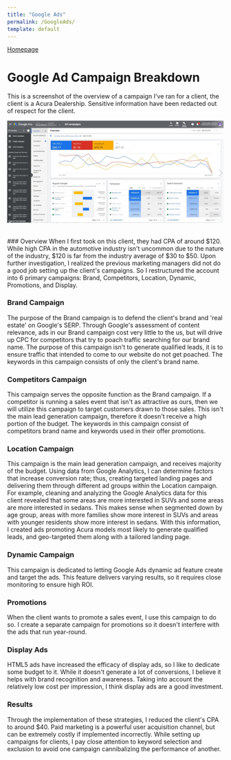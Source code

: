 ```yaml
---
title: "Google Ads"
permalink: /GoogleAds/
template: default
---
```

[Homepage](https://brandenmoo.github.io/)

# Google Ad Campaign Breakdown
This is a screenshot of the overview of a campaign I've ran for a client, the client is a Acura Dealership. Sensitive information have been redacted out of respect for the client. <br>

![Image1](images/GoogleAdsCampaign/campaigns.PNG)


<br>
### Overview
When I first took on this client, they had CPA of around $120. While high CPA in the automotive industry isn't uncommon due to the nature of the industry, $120 is far from the industry average of $30 to $50. Upon further investigation, I realized the previous marketing managers did not do a good job setting up the client's campaigns. So I restructured the account into 6 primary campaigns: Brand, Competitors, Location, Dynamic, Promotions, and Display. 

### Brand Campaign
The purpose of the Brand campaign is to defend the client's brand and 'real estate' on Google's SERP. Through Google's assessment of content relevance, ads in our Brand campaign cost very little to the us, but will drive up CPC for competitors that try to poach traffic searching for our brand name. The purpose of this campaign isn't to generate qualified leads, it is to ensure traffic that intended to come to our website do not get poached. The keywords in this campaign consists of only the client's brand name. 

### Competitors Campaign
This campaign serves the opposite function as the Brand campaign. If a competitor is running a sales event that isn't as attractive as ours, then we will utilize this campaign to target customers drawn to those sales. This isn't the main lead generation campaign, therefore it doesn't receive a high portion of the budget. The keywords in this campaign consist of competitors brand name and keywords used in their offer promotions. 

### Location Campaign
This campaign is the main lead generation campaign, and receives majority of the budget. Using data from Google Analytics, I can determine factors that increase conversion rate; thus, creating targeted landing pages and delivering them through different ad groups within the Location campaign. For example, cleaning and analyzing the Google Analytics data for this client revealed that some areas are more interested in SUVs and some areas are more interested in sedans. This makes sense when segmented down by age group, areas with more families show more interest in SUVs and areas with younger residents show more interest in sedans. With this information, I created ads promoting Acura models most likely to generate qualified leads, and geo-targeted them along with a tailored landing page. 

### Dynamic Campaign 
This campaign is dedicated to letting Google Ads dynamic ad feature create and target the ads. This feature delivers varying results, so it requires close monitoring to ensure high ROI. 

### Promotions
When the client wants to promote a sales event, I use this campaign to do so. I create a separate campaign for promotions so it doesn't interfere with the ads that run year-round. 

### Display Ads
HTML5 ads have increased the efficacy of display ads, so I like to dedicate some budget to it. While it doesn't generate a lot of conversions, I believe it helps with brand recognition and awareness. Taking into account the relatively low cost per impression, I think display ads are a good investment. 

### Results
Through the implementation of these strategies, I reduced the client's CPA to around $40. Paid marketing is a powerful user acquisition channel, but can be extremely costly if implemented incorrectly. While setting up campaigns for clients, I pay close attention to keyword selection and exclusion to avoid one campaign cannibalizing  the performance of another. 
